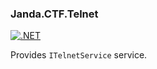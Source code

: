 ### Janda.CTF.Telnet

[![.NET](https://github.com/Jandini/Janda.CTF.Telnet/actions/workflows/dotnet.yml/badge.svg)](https://github.com/Jandini/Janda.CTF.Telnet/actions/workflows/dotnet.yml)

Provides `ITelnetService` service.




